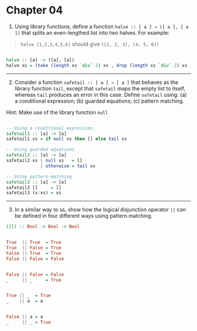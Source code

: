 # Chapter 04

1. Using library functions, define a function `halve :: [ a ] → ([ a ], [ a ])` that splits an even-lengthed list into two halves. For example:
> `halve [1,2,3,4,5,6]` should give  `([1, 2, 3], [4, 5, 6])`

```haskell

halve :: [a] -> ([a], [a])
halve xs = (take (length xs `div` 2) xs , drop (length xs `div` 2) xs )

```

---

2. Consider a function `safetail :: [ a ] → [ a ]` that behaves as the library function `tail`, except that `safetail` maps the empty list to itself, whereas `tail` produces an error in this case. Define `safetail` using:
(a) a conditional expression; 
(b) guarded equations;
(c) pattern matching.

Hint: Make use of the library function `null`

```haskell

-- Using a conditional expression.
safetail1 :: [a] -> [a]
safetail1 xs = if null xs then [] else tail xs

-- Using guarded equations
safetail2 :: [a] -> [a]
safetail2 xs | null xs   = []
             | otherwise = tail xs

-- Using pattern-matching
safetail3 :: [a] -> [a]
safetail3 []     = []
safetail3 (x:xs) = xs

```

---

3. In a similar way to `&&`, show how the logical disjunction operator `||` can be defined in four different ways using pattern matching.

```haskell
(||) :: Bool -> Bool -> Bool


True  || True  = True
True  || False = True
False || True  = True
False || False = False


False || False = False
_     || _     = True


True || _  = True
_    || a  = a


False || a = a
_     || _ = True


```
